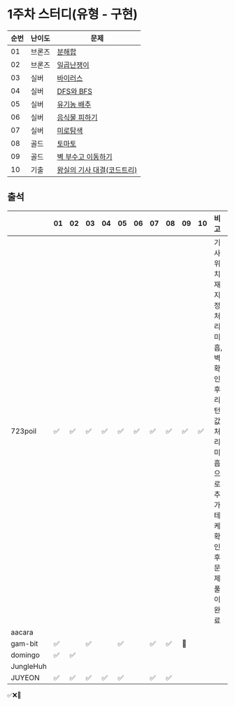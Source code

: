 # 1주차 스터디(유형 - 구현)
|순번|난이도|문제|
|------|----|---|
|01|브론즈|[분해합](https://www.acmicpc.net/problem/2231)|
|02|브론즈|[일곱난쟁이](https://www.acmicpc.net/problem/2309)|
|03|실버|[바이러스](https://www.acmicpc.net/problem/2606)|
|04|실버|[DFS와 BFS](https://www.acmicpc.net/problem/1260)|
|05|실버|[유기농 배추](https://www.acmicpc.net/problem/1012)|
|06|실버|[음식물 피하기](https://www.acmicpc.net/problem/1743)|
|07|실버|[미로탐색](https://www.acmicpc.net/problem/2178)|
|08|골드|[토마토](https://www.acmicpc.net/problem/7576)|
|09|골드|[벽 부수고 이동하기](https://www.acmicpc.net/problem/2206)|
|10|기출|[왕실의 기사 대결(코드트리)](https://www.codetree.ai/training-field/frequent-problems/problems/royal-knight-duel)|

## 출석

|         |01|02|03|04|05|06|07|08|09|10|비고|
|---------|--|--|--|--|--|--|--|--|--|--|:--|
|723poil  |✅|✅|✅|✅|✅|✅|✅|✅|✅|✅|기사 위치 재지정 처리 미흡, 벽 확인 후 리턴 값 처리 미흡으로 추가 테케 확인 후 문제 풀이 완료| 
|aacara   |  |  |  |  |  |  |  |  |  |  |   | 
|gam-bit  |✅|  |✅|  |✅|  |✅|✅|🥺|  |   | 
|domingo |✅|✅||||||||| | 
|JungleHuh|  |  |  |  |  |  |  |  |  |  |   | 
|JUYEON   |✅|✅|✅|✅|✅||✅|✅||| | 

✅❌🥺
